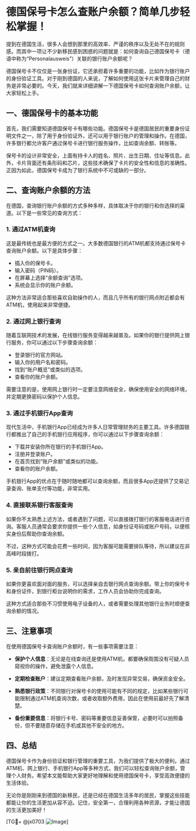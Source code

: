 # 德国保号卡怎么查账户余额？简单几步轻松掌握！

提到在德国生活，很多人会想到那里的高效率、严谨的秩序以及无处不在的规则感。而其中一项让不少新移民感到困惑的问题就是：如何查询自己德国保号卡（德语中称为“Personalausweis”）关联的银行账户余额呢？

德国保号卡不仅仅是一张身份证，它还承担着许多重要的功能，比如作为银行账户的身份验证工具。对于刚到德国的人来说，了解如何使用这张卡片来管理自己的财务是非常必要的。今天，我们就来详细讲解一下德国保号卡如何查询账户余额，让大家轻松上手。

## 一、德国保号卡的基本功能

首先，我们需要知道德国保号卡有哪些功能。德国保号卡是德国居民的重要身份证明文件之一，除了用于身份验证外，还可以用于银行账户的管理和操作。在德国，许多银行都允许客户通过保号卡进行银行服务操作，比如查询余额、转账等。

保号卡的设计非常安全，上面有持卡人的姓名、照片、出生日期、住址等信息。此外，卡片背面还有条形码和芯片，这些技术确保了卡片的安全性和信息的准确性。正因为如此，德国保号卡成为了银行系统中不可或缺的一部分。

## 二、查询账户余额的方法

在德国，查询银行账户余额的方式多种多样，具体取决于你的银行和你选择的渠道。以下是一些常见的查询方式：

### 1. **通过ATM机查询**

这是最传统也是最方便的方式之一。大多数德国银行的ATM机都支持通过保号卡查询账户余额。以下是具体步骤：

- 插入你的保号卡。
- 输入密码（PIN码）。
- 在屏幕上选择“余额查询”选项。
- 系统会显示你的账户余额。

这种方法非常适合那些喜欢自助操作的人，而且几乎所有的银行网点附近都会有ATM机，使用起来非常便捷。

### 2. **通过网上银行查询**

随着互联网技术的发展，在线银行服务变得越来越普及。如果你的银行提供网上银行服务，你可以通过以下步骤查询余额：

- 登录银行的官方网站。
- 输入你的用户名和密码。
- 找到“账户概览”或类似的选项。
- 查看你的账户余额。

需要注意的是，使用网上银行时一定要注意网络安全，确保使用安全的网络环境，并定期更换密码以保护个人信息。

### 3. **通过手机银行App查询**

现代生活中，手机银行App已经成为许多人日常管理财务的主要工具。许多德国银行都推出了自己的手机银行应用程序，你可以通过以下步骤查询余额：

- 下载并安装你所在银行的手机银行App。
- 注册并登录账户。
- 在首页找到“账户余额”或类似的功能。
- 查看你的账户余额。

手机银行App的优点在于随时随地都可以查询余额，而且很多App还提供了交易记录查询、账单支付等功能，非常实用。

### 4. **直接联系银行客服查询**

如果你不太熟悉上述方法，或者遇到了问题，可以直接拨打银行的客服电话进行咨询。客服人员通常会要求你提供一些个人信息，如身份证号码或账户号码，以便核实身份后帮助你查询余额。

不过，这种方式可能会花费一些时间，因为客服可能需要排队等待，所以建议在非高峰时段拨打。

### 5. **亲自前往银行网点查询**

如果你更喜欢面对面的服务，可以选择亲自去银行网点查询余额。带上你的保号卡和身份证件，到银行柜台说明你的需求，工作人员会协助你完成查询。

这种方式适合那些不习惯使用电子设备的人，或者需要处理其他银行业务时顺便查询余额的情况。

## 三、注意事项

在使用德国保号卡查询账户余额时，有一些事项需要注意：

- **保护个人信息**：无论是在线查询还是使用ATM机，都要确保周围没有可疑人员窥视你的操作，避免泄露个人信息。
  
- **定期检查账户**：建议定期查看账户余额，及时发现异常交易，确保资金安全。

- **熟悉银行政策**：不同银行对保号卡的使用可能有不同的规定，比如某些银行可能限制通过ATM机查询次数，或者收取额外费用，因此在使用前最好先了解清楚。

- **备份重要信息**：将银行卡号、密码等重要信息妥善保管，必要时可以拍照备份，但不要随意存储在手机或其他不安全的地方。

## 四、总结

德国保号卡作为身份验证和银行管理的重要工具，为我们提供了极大的便利。通过ATM机、网上银行、手机银行App等多种方式，我们可以轻松查询账户余额，管理个人财务。希望本文能帮助大家更好地理解和使用德国保号卡，享受高效便捷的生活体验。

无论你是刚刚来到德国的新移民，还是已经在德国生活多年的居民，掌握这些技能都能让你的生活更加从容不迫。记住，安全第一，合理利用各种资源，才能让德国的生活更加美好！

[TG💪+ @jx0703 ![Image](https://github.com/user-attachments/assets/dbca1d08-cadb-493c-b0ec-ad6f7a83f270)]